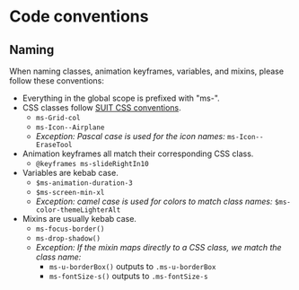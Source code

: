 # Code conventions

## Naming
When naming classes, animation keyframes, variables, and mixins, please follow these conventions:

- Everything in the global scope is prefixed with "ms-".
- CSS classes follow [SUIT CSS conventions](https://github.com/suitcss/suit/blob/master/doc/naming-conventions.md).
    - `ms-Grid-col`
    - `ms-Icon--Airplane`
    - _Exception: Pascal case is used for the icon names:_ `ms-Icon--EraseTool`
- Animation keyframes all match their corresponding CSS class.
    - `@keyframes ms-slideRightIn10`
- Variables are kebab case.
    - `$ms-animation-duration-3`
    - `$ms-screen-min-xl`
    - _Exception: camel case is used for colors to match class names:_ `$ms-color-themeLighterAlt`
- Mixins are usually kebab case.
    - `ms-focus-border()`
    - `ms-drop-shadow()`
    - _Exception: If the mixin maps directly to a CSS class, we match the class name:_
        - `ms-u-borderBox()` outputs to `.ms-u-borderBox`
        - `ms-fontSize-s()` outputs to `.ms-fontSize-s`

